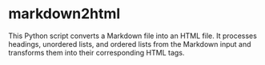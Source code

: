 # markdown2html

This Python script converts a Markdown file into an HTML file. It processes headings, unordered lists, and ordered lists from the Markdown input and transforms them into their corresponding HTML tags.
